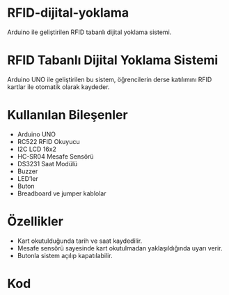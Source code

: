 # RFID-dijital-yoklama
Arduino ile geliştirilen RFID tabanlı dijital yoklama sistemi.
# RFID Tabanlı Dijital Yoklama Sistemi

Arduino UNO ile geliştirilen bu sistem, öğrencilerin derse katılımını RFID kartlar ile otomatik olarak kaydeder.

# Kullanılan Bileşenler
- Arduino UNO
- RC522 RFID Okuyucu
- I2C LCD 16x2
- HC-SR04 Mesafe Sensörü
- DS3231 Saat Modülü
- Buzzer
- LED’ler
- Buton
- Breadboard ve jumper kablolar

# Özellikler
- Kart okutulduğunda tarih ve saat kaydedilir.
- Mesafe sensörü sayesinde kart okutulmadan yaklaşıldığında uyarı verir.
- Butonla sistem açılıp kapatılabilir.

# Kod
